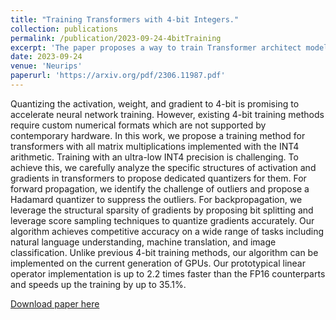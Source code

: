 ```yaml
---
title: "Training Transformers with 4-bit Integers."
collection: publications
permalink: /publication/2023-09-24-4bitTraining
excerpt: 'The paper proposes a way to train Transformer architect models in 4-bit quantization. It can be implemented on current generation of GPU and is faster than FP16 counterparts'
date: 2023-09-24
venue: 'Neurips'
paperurl: 'https://arxiv.org/pdf/2306.11987.pdf'
---
```


Quantizing the activation, weight, and gradient to 4-bit is promising to accelerate neural network training. However, existing 4-bit training methods require custom numerical formats which are not supported by contemporary hardware. In this work, we propose a training method for transformers with all matrix multiplications implemented with the INT4 arithmetic. Training with an ultra-low INT4 precision is challenging. To achieve this, we carefully analyze the specific structures of activation and gradients in transformers to propose dedicated quantizers for them. For forward propagation, we identify the challenge of outliers and propose a Hadamard quantizer to suppress the outliers. For backpropagation, we leverage the structural sparsity of gradients by proposing bit splitting and leverage score sampling techniques to quantize gradients accurately. Our algorithm achieves competitive accuracy on a wide range of tasks including natural language understanding, machine translation, and image classification. Unlike previous 4-bit training methods, our algorithm can be implemented on the current generation of GPUs. Our prototypical linear operator implementation is up to 2.2 times faster than the FP16 counterparts and speeds up the training by up to 35.1%.

[Download paper here](https://arxiv.org/pdf/2306.11987.pdf)